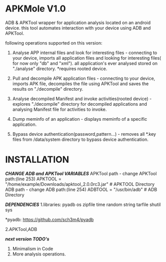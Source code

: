 APKMole V1.0
============

ADB &amp; APKTool wrapper for application analysis located on an android device.
this tool automates interaction with your device using ADB and APKTool.

following operations supported on this version:
1. Analyse APP internal files and look for interesting files -
connecting to your device, imports all application files and looking for interesting files( for now only "db" and "xml").
all application's ever analysed stored on "./analyse" directory.
*requires rooted device.

2. Pull and decompile APK application files -
connecting to your device, imports APK file, decompiles the file using APKTool and saves the results on "./decompile" directory.

3. Analyse decompiled Manifest and invoke activities(rooted device) -
explores "./decompile" directory for decompiled applications and analysing Manifest file for activities to invoke.

4. Dump meminfo of an application -
displays meminfo of a specific application.

5. Bypass device authentication(password,pattern...) -
removes all *.key files from /data/system directory to bypass device authentication.


INSTALLATION
============
*******CHANGE ADB and APKTool VARIABLES*******
APKTool path - change APKTool path:(line 253)
	APKTOOL = "/home/example/Downloads/apktool_2.0.0rc3.jar"  # APKTOOL Directory
ADB path - change ADB path:(line 254)
	ADBTOOL = "/usr/bin/adb" # ADB Directory

	
	
*******DEPENDENCIES*******
1.libraries:
	pyadb
	os
	zipfile
	time
	random
	string
	tarfile
	shutil
	sys

*pyadb: https://github.com/sch3m4/pyadb

2.APKTool,ADB

*******next version TODO's*******

1. Minimalism in Code
2. More analysis operations.
